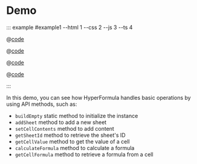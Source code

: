# Demo

::: example #example1 --html 1 --css 2 --js 3 --ts 4

@[code](@/docs/examples/demo/example1.html)

@[code](@/docs/examples/demo/example1.css)

@[code](@/docs/examples/demo/example1.js)

@[code](@/docs/examples/demo/example1.ts)

:::

In this demo, you can see how HyperFormula handles basic operations by using API methods, such as:

* `buildEmpty` static method to initialize the instance
* `addSheet` method to add a new sheet
* `setCellContents` method to add content
* `getSheetId` method to retrieve the sheet's ID
* `getCellValue` method to get the value of a cell
* `calculateFormula` method to calculate a formula
* `getCellFormula` method to retrieve a formula from a cell
